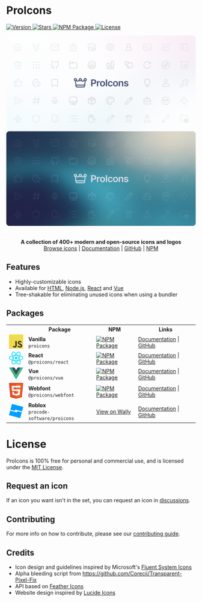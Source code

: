 # ProIcons

<p>
    <a href="https://github.com/ProCode-Software/proicons/releases">
        <img src="https://img.shields.io/github/v/release/ProCode-Software/proicons?style=for-the-badge"
            alt="Version">
    </a>
    <a href="https://github.com/ProCode-Software/proicons">
        <img src="https://img.shields.io/github/stars/ProCode-Software/proicons?style=for-the-badge"
            alt="Stars">
    </a>
    <a href="https://www.npmjs.com/package/proicons">
        <img src="https://img.shields.io/npm/dm/proicons?label=downloads&style=for-the-badge"
            alt="NPM Package">
    </a>
    <a href="https://github.com/ProCode-Software/proicons/blob/main/LICENSE">
        <img src="https://img.shields.io/github/license/ProCode-Software/proicons?style=for-the-badge"
            alt="License">
    </a>
</p>

<img src="https://raw.githubusercontent.com/ProCode-Software/proicons/main/.github/images/github-cover_light.png#gh-light-mode-only">
<img src="https://raw.githubusercontent.com/ProCode-Software/proicons/main/.github/images/github-cover_dark.png#gh-dark-mode-only">

<p align="center">
<br>
<b>A collection of 400+ modern and open-source icons and logos</b>
<br>
<a href="https://procode-software.github.io/proicons/icons">Browse icons</a> | 
<a href="https://procode-software.github.io/proicons/docs/introduction/about">Documentation</a> | 
<a href="https://github.com/ProCode-Software/proicons">GitHub</a> | 
<a href="https://www.npmjs.com/package/proicons">NPM</a>
</p>

## Features

- Highly-customizable icons
- Available for [HTML](https://procode-software.github.io/proicons/docs/html-api), [Node.js](https://procode-software.github.io/proicons/docs/html-api), [React](https://procode-software.github.io/proicons/docs/react) and [Vue](https://procode-software.github.io/proicons/docs/vue)
- Tree-shakable for eliminating unused icons when using a bundler

## Packages

<table>
    <tr>
        <th></th>
        <th>Package</th>
        <th>NPM</th>
        <th>Links</th>
    </tr>
    <tr>
        <td>
            <img src="https://raw.githubusercontent.com/ProCode-Software/proicons/refs/heads/main/site/src/public/logos/javascript.svg" width="48">
        </td>
        <td>
            <b>Vanilla</b>
            <br>
            <code>proicons</code>
        </td>
        <td>
            <a href="https://npmjs.com/package/proicons">
                <img src="https://img.shields.io/npm/dm/proicons?label=downloads&style=for-the-badge" alt="NPM Package">
            </a>
        </td>
        <td>
            <a href="https://procode-software.github.io/proicons/docs/javascript-api">Documentation</a> | 
            <a href="https://github.com/ProCode-Software/proicons/tree/main/src">GitHub</a>
        </td>
    </tr>
    <tr>
        <td>
            <img src="https://raw.githubusercontent.com/ProCode-Software/proicons/refs/heads/main/site/src/public/logos/react.svg" width="48">
        </td>
        <td>
            <b>React</b>
            <br>
            <code>@proicons/react</code>
        </td>
        <td>
            <a href="https://npmjs.com/package/@proicons/react">
                <img src="https://img.shields.io/npm/dm/@proicons/react?label=downloads&style=for-the-badge" alt="NPM Package">
            </a>
        </td>
        <td>
            <a href="https://procode-software.github.io/proicons/docs/react">Documentation</a> | 
            <a href="https://github.com/ProCode-Software/proicons/tree/main/packages/proicons-react">GitHub</a>
        </td>
    </tr>
    <tr>
        <td>
            <img src="https://raw.githubusercontent.com/ProCode-Software/proicons/refs/heads/main/site/src/public/logos/vue.svg" width="48">
        </td>
        <td>
            <b>Vue</b>
            <br>
            <code>@proicons/vue</code>
        </td>
        <td>
            <a href="https://npmjs.com/package/@proicons/vue">
                <img src="https://img.shields.io/npm/dm/@proicons/vue?label=downloads&style=for-the-badge" alt="NPM Package">
            </a>
        </td>
        <td>
            <a href="https://procode-software.github.io/proicons/docs/vue">Documentation</a> | 
            <a href="https://github.com/ProCode-Software/proicons/tree/main/packages/proicons-vue">GitHub</a>
        </td>
    </tr>
    <tr>
        <td>
            <img src="https://raw.githubusercontent.com/ProCode-Software/proicons/refs/heads/main/site/src/public/logos/html5.svg" width="48">
        </td>
        <td>
            <b>Webfont</b>
            <br>
            <code>@proicons/webfont</code>
        </td>
        <td>
            <a href="https://npmjs.com/package/@proicons/webfont">
                <img src="https://img.shields.io/npm/dm/@proicons/webfont?label=downloads&style=for-the-badge" alt="NPM Package">
            </a>
        </td>
        <td>
            <a href="https://procode-software.github.io/proicons/docs/webfont">Documentation</a> | 
            <a href="https://github.com/ProCode-Software/proicons/tree/main/packages/proicons-webfont">GitHub</a>
        </td>
    </tr>
    <tr>
        <td>
            <img src="https://raw.githubusercontent.com/ProCode-Software/proicons/refs/heads/main/site/src/public/logos/roblox-studio.svg" width="48">
        </td>
        <td>
            <b>Roblox</b>
            <br>
            <code>procode-software/proicons</code>
        </td>
        <td>
            <a href="https://wally.run/package/procode-software/proicons">View on Wally</a>
        </td>
        <td>
            <a href="https://procode-software.github.io/proicons/docs/roblox">Documentation</a> | 
            <a href="https://github.com/ProCode-Software/proicons/tree/main/packages/proicons-roblox">GitHub</a>
        </td>
    </tr>
</table>

# License

ProIcons is 100% free for personal and commercial use, and is licensed under the [MIT License](https://github.com/ProCode-Software/proicons?tab=MIT-1-ov-file).

## Request an icon

If an icon you want isn't in the set, you can request an icon in [discussions](https://github.com/ProCode-Software/proicons/discussions/categories/icon-requests).

## Contributing

For more info on how to contribute, please see our [contributing guide](https://github.com/ProCode-Software/proicons/blob/main/CONTRIBUTING.md).

## Credits

- Icon design and guidelines inspired by Microsoft's [Fluent System Icons](https://github.com/microsoft/fluentui-system-icons)
- Alpha bleeding script from https://github.com/Corecii/Transparent-Pixel-Fix
- API based on [Feather Icons](https://github.com/feathericons/feather)
- Website design inspired by [Lucide Icons](https://github.com/lucide-icons/lucide)
